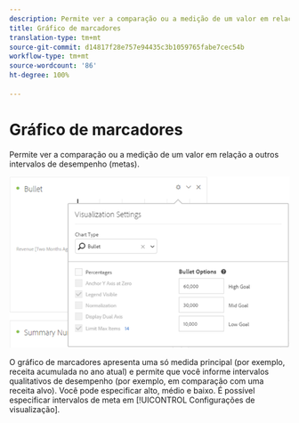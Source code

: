 ```yaml
---
description: Permite ver a comparação ou a medição de um valor em relação a outros intervalos de desempenho (metas).
title: Gráfico de marcadores
translation-type: tm+mt
source-git-commit: d14817f28e757e94435c3b1059765fabe7cec54b
workflow-type: tm+mt
source-wordcount: '86'
ht-degree: 100%

---
```



# Gráfico de marcadores

Permite ver a comparação ou a medição de um valor em relação a outros intervalos de desempenho (metas).

![](assets/bullet-image.png)

O gráfico de marcadores apresenta uma só medida principal (por exemplo, receita acumulada no ano atual) e permite que você informe intervalos qualitativos de desempenho (por exemplo, em comparação com uma receita alvo). Você pode especificar alto, médio e baixo. É possível especificar intervalos de meta em [!UICONTROL Configurações de visualização].
